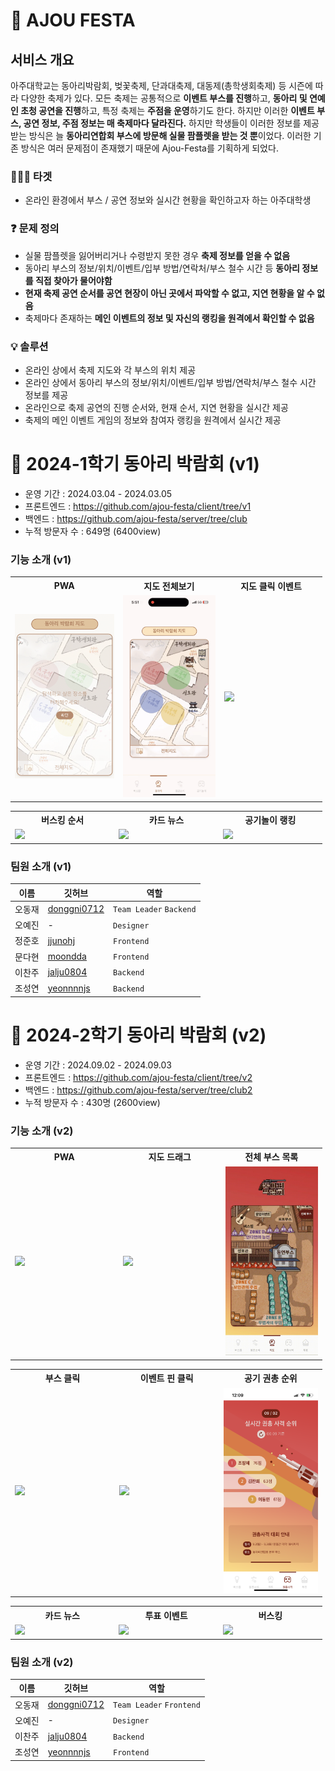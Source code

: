 # 🎉 AJOU FESTA

## 서비스 개요

아주대학교는 동아리박람회, 벚꽃축제, 단과대축제, 대동제(총학생회축제) 등 시즌에 따라 다양한 축제가 있다. 모든 축제는 공통적으로 **이벤트 부스를 진행**하고, **동아리 및 연예인 초청 공연을 진행**하고, 특정 축제는 **주점을 운영**하기도 한다. 하지만 이러한 **이벤트 부스, 공연 정보, 주점 정보는 매 축제마다 달라진다.** 하지만 학생들이 이러한 정보를 제공받는 방식은 늘 **동아리연합회 부스에 방문해 실물 팜플렛을 받는 것 뿐**이었다. 이러한 기존 방식은 여러 문제점이 존재했기 때문에 Ajou-Festa를 기획하게 되었다.

### 🙋🏻‍♂️ 타겟

- 온라인 환경에서 부스 / 공연 정보와 실시간 현황을 확인하고자 하는 아주대학생

### ❓ 문제 정의

- 실물 팜플렛을 잃어버리거나 수령받지 못한 경우 **축제 정보를 얻을 수 없음**
- 동아리 부스의 정보/위치/이벤트/입부 방법/연락처/부스 철수 시간 등 **동아리 정보를 직접 찾아가 물어야함**
- **현재 축제 공연 순서를 공연 현장이 아닌 곳에서 파악할 수 없고, 지연 현황을 알 수 없음**
- 축제마다 존재하는 **메인 이벤트의 정보 및 자신의 랭킹을 원격에서 확인할 수 없음**

### 💡 솔루션

- 온라인 상에서 축제 지도와 각 부스의 위치 제공
- 온라인 상에서 동아리 부스의 정보/위치/이벤트/입부 방법/연락처/부스 철수 시간 정보를 제공
- 온라인으로 축제 공연의 진행 순서와, 현재 순서, 지연 현황을 실시간 제공
- 축제의 메인 이벤트 게임의 정보와 참여자 랭킹을 원격에서 실시간 제공

# 🦄 2024-1학기 동아리 박람회 (v1)

- 운영 기간 : 2024.03.04 - 2024.03.05
- 프론트엔드 : https://github.com/ajou-festa/client/tree/v1
- 백엔드 : https://github.com/ajou-festa/server/tree/club
- 누적 방문자 수 : 649명 (6400view)

### 기능 소개 (v1)

<table style="width:99%">
    <tr>
        <th style="width:30vw;">  PWA</th>
        <th style="width:30vw;"> 지도 전체보기</th>
        <th style="width:30vw;">지도 클릭 이벤트</th>
    </tr>
    <tr>
        <td><img src="https://raw.githubusercontent.com/ajou-festa/.github/main/profile/assets/v1/pwa.png"></td>
        <td> <img src="https://raw.githubusercontent.com/ajou-festa/.github/main/profile/assets/v1/map_entire.gif"></td>
        <td><img src="https://raw.githubusercontent.com/ajou-festa/.github/main/profile/assets/v1/map_click.gif"></td>   
    </tr>
</table>
<table style="width:99%">
    <tr>
        <th style="width:30vw;">  버스킹 순서</th>
        <th style="width:30vw;"> 카드 뉴스</th>
        <th style="width:30vw;"> 공기놀이 랭킹</th>
    </tr>
    <tr>
        <td><img src="https://raw.githubusercontent.com/ajou-festa/.github/main/profile/assets/v1/busking.gif"></td>
        <td> <img src="https://raw.githubusercontent.com/ajou-festa/.github/main/profile/assets/v1/card_news.gif"></td>
        <td><img src="https://raw.githubusercontent.com/ajou-festa/.github/main/profile/assets/v1/game_ranking.gif"></td>   
    </tr>
</table>

### 팀원 소개 (v1)

| 이름   | 깃허브                                        | 역할                    |
| ------ | --------------------------------------------- | ----------------------- |
| 오동재 | [donggni0712](https://github.com/donggni0712) | `Team Leader` `Backend` |
| 오예진 | -                                             | `Designer`              |
| 정준호 | [jjunohj](https://github.com/jjunohj)         | `Frontend`              |
| 문다현 | [moondda](https://github.com/moondda)         | `Frontend`              |
| 이찬주 | [jalju0804](https://github.com/jalju0804)     | `Backend`               |
| 조성연 | [yeonnnnjs](https://github.com/yeonnnnjs)     | `Backend`               |

# 🤠 2024-2학기 동아리 박람회 (v2)

- 운영 기간 : 2024.09.02 - 2024.09.03
- 프론트엔드 : https://github.com/ajou-festa/client/tree/v2
- 백엔드 : https://github.com/ajou-festa/server/tree/club2
- 누적 방문자 수 : 430명 (2600view)

### 기능 소개 (v2)

<table style="width:99%">
    <tr>
        <th style="width:30vw;">  PWA</th>
        <th style="width:30vw;"> 지도 드래그</th>
        <th style="width:30vw;"> 전체 부스 목록</th>
    </tr>
    <tr>
        <td><img src="https://raw.githubusercontent.com/ajou-festa/.github/main/profile/assets/v2/pwa.gif"></td>
        <td> <img src="https://raw.githubusercontent.com/ajou-festa/.github/main/profile/assets/v2/지도-드래그.gif"></td>
        <td><img src="https://raw.githubusercontent.com/ajou-festa/.github/main/profile/assets/v2/동아리-전체-리스트.gif"></td>   
    </tr>
</table>
<table style="width:99%">
    <tr>
        <th style="width:30vw;">  부스 클릭</th>
        <th style="width:30vw;"> 이벤트 핀 클릭</th>
        <th style="width:30vw;"> 공기 권총 순위</th>
    </tr>
    <tr>
        <td> <img src="https://raw.githubusercontent.com/ajou-festa/.github/main/profile/assets/v2/부스핀_내부-클릭.gif"></td>
        <td><img src="https://raw.githubusercontent.com/ajou-festa/.github/main/profile/assets/v2/이벤트-핀-클릭.gif"></td>  
        <td><img src="https://raw.githubusercontent.com/ajou-festa/.github/main/profile/assets/v2/공기권총.png"></td> 
    </tr>
</table>
<table style="width:99%">
    <tr>
        <th style="width:30vw;">  카드 뉴스</th>
        <th style="width:30vw;"> 투표 이벤트</th>
        <th style="width:30vw;"> 버스킹</th>
    </tr>
    <tr>
        <td><img src="https://raw.githubusercontent.com/ajou-festa/.github/main/profile/assets/v2/카드뉴스.gif"></td>
        <td> <img src="https://raw.githubusercontent.com/ajou-festa/.github/main/profile/assets/v2/투표.gif"></td>
        <td><img src="https://raw.githubusercontent.com/ajou-festa/.github/main/profile/assets/v2/버스킹.gif"></td>   
    </tr>
</table>

### 팀원 소개 (v2)

| 이름   | 깃허브                                        | 역할                     |
| ------ | --------------------------------------------- | ------------------------ |
| 오동재 | [donggni0712](https://github.com/donggni0712) | `Team Leader` `Frontend` |
| 오예진 | -                                             | `Designer`               |
| 이찬주 | [jalju0804](https://github.com/jalju0804)     | `Backend`                |
| 조성연 | [yeonnnnjs](https://github.com/yeonnnnjs)     | `Frontend`               |

